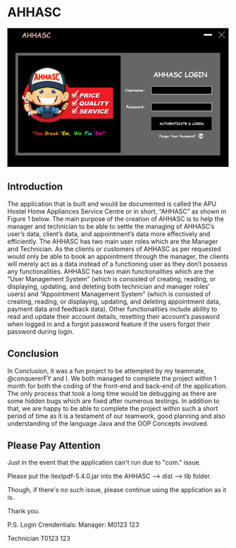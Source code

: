 # AHHASC
<img src="https://github.com/Sia-WRWD/AHHASC/blob/main/AHHASC.PNG">

<h2> Introduction </h2>
<p>
  The application that is built and would be documented is called the APU Hostel Home Appliances Service Centre or in short, “AHHASC” as shown in Figure 1 below. The main
  purpose of the creation of AHHASC is to help the manager and technician to be able to settle the managing of AHHASC’s user’s data, client’s data, and appointment’s 
  data more effectively and efficiently. The AHHASC has two main user roles which are the Manager and Technician. As the clients or customers of AHHASC as per requested 
  would only be able to book an appointment through the manager, the clients will merely act as a data instead of a functioning user as they don’t possess any functionalities. 
  AHHASC has two main functionalities which are the “User Management System” (which is consisted of creating, reading, or displaying, updating, and deleting both technician 
  and manager roles’ users) and “Appointment Management System” (which is consisted of creating, reading, or displaying, updating, and deleting appointment data, 
  payment data and feedback data). Other functionalities include ability to read and update their account details, resetting their account’s password when logged in and a 
  forgot password feature if the users forgot their password during login.
</p>

<h2>Conclusion</h2>
<p>
  In Conclusion, it was a fun project to be attempted by my teammate, @conquererFY and I. We both managed to complete the project within 1 month for both the coding of the 
  front-end and back-end of the application. The only process that took a long time would be debugging as there are some hidden bugs which are fixed after numerous testings.
  In addition to that, we are happy to be able to complete the project within such a short period of time as it is a testament of our teamwork, good planning and also understanding
  of the language Java and the OOP Concepts involved.
</p>

<h2>Please Pay Attention</h2>
<p>
  Just in the event that the application can't run due to "com." issue.

  Please put the itextpdf-5.4.0.jar into the AHHASC --> dist --> lib folder.

  Though, if there's no such issue, please continue using the application as it is.

  Thank you.

  P.S.
  Login Crendentials:
  Manager:
  M0123
  123

  Technician
  T0123
  123
</p>

